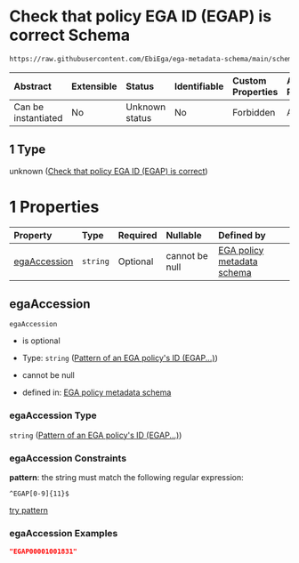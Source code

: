 # Check that policy EGA ID (EGAP) is correct Schema

```txt
https://raw.githubusercontent.com/EbiEga/ega-metadata-schema/main/schemas/EGA.policy.json#/properties/objectId/allOf/1
```



| Abstract            | Extensible | Status         | Identifiable | Custom Properties | Additional Properties | Access Restrictions | Defined In                                                                   |
| :------------------ | :--------- | :------------- | :----------- | :---------------- | :-------------------- | :------------------ | :--------------------------------------------------------------------------- |
| Can be instantiated | No         | Unknown status | No           | Forbidden         | Allowed               | none                | [EGA.policy.json\*](../../../schemas/EGA.policy.json "open original schema") |

## 1 Type

unknown ([Check that policy EGA ID (EGAP) is correct](ega-8-properties-objects-ids-block-allof-check-that-policy-ega-id-egap-is-correct.md))

# 1 Properties

| Property                      | Type     | Required | Nullable       | Defined by                                                                                                                                                                                                                            |
| :---------------------------- | :------- | :------- | :------------- | :------------------------------------------------------------------------------------------------------------------------------------------------------------------------------------------------------------------------------------ |
| [egaAccession](#egaaccession) | `string` | Optional | cannot be null | [EGA policy metadata schema](ega-4-definitions-pattern-of-an-ega-policys-id-egap.md "https://raw.githubusercontent.com/EbiEga/ega-metadata-schema/main/schemas/EGA.policy.json#/properties/objectId/allOf/1/properties/egaAccession") |

## egaAccession



`egaAccession`

*   is optional

*   Type: `string` ([Pattern of an EGA policy's ID (EGAP...)](ega-4-definitions-pattern-of-an-ega-policys-id-egap.md))

*   cannot be null

*   defined in: [EGA policy metadata schema](ega-4-definitions-pattern-of-an-ega-policys-id-egap.md "https://raw.githubusercontent.com/EbiEga/ega-metadata-schema/main/schemas/EGA.policy.json#/properties/objectId/allOf/1/properties/egaAccession")

### egaAccession Type

`string` ([Pattern of an EGA policy's ID (EGAP...)](ega-4-definitions-pattern-of-an-ega-policys-id-egap.md))

### egaAccession Constraints

**pattern**: the string must match the following regular expression:&#x20;

```regexp
^EGAP[0-9]{11}$
```

[try pattern](https://regexr.com/?expression=%5EEGAP%5B0-9%5D%7B11%7D%24 "try regular expression with regexr.com")

### egaAccession Examples

```json
"EGAP00001001831"
```
